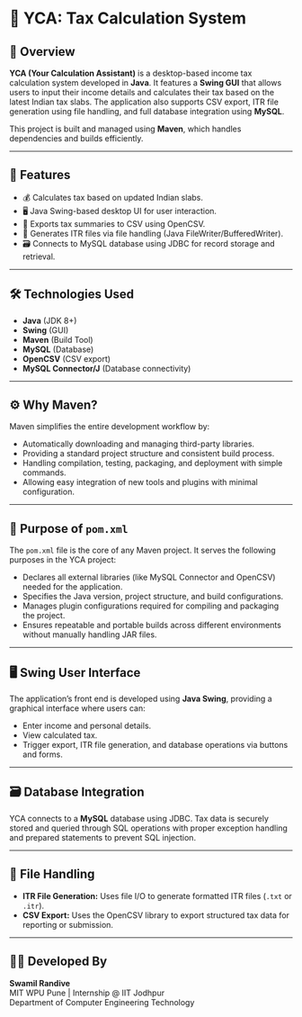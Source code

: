 # 🧾 YCA: Tax Calculation System

## 📌 Overview

**YCA (Your Calculation Assistant)** is a desktop-based income tax calculation system developed in **Java**. It features a **Swing GUI** that allows users to input their income details and calculates their tax based on the latest Indian tax slabs. The application also supports CSV export, ITR file generation using file handling, and full database integration using **MySQL**.

This project is built and managed using **Maven**, which handles dependencies and builds efficiently.

---

## 🎯 Features

- 💰 Calculates tax based on updated Indian slabs.
- 🖥️ Java Swing-based desktop UI for user interaction.
- 📄 Exports tax summaries to CSV using OpenCSV.
- 📑 Generates ITR files via file handling (Java FileWriter/BufferedWriter).
- 🗃️ Connects to MySQL database using JDBC for record storage and retrieval.

---

## 🛠️ Technologies Used

- **Java** (JDK 8+)
- **Swing** (GUI)
- **Maven** (Build Tool)
- **MySQL** (Database)
- **OpenCSV** (CSV export)
- **MySQL Connector/J** (Database connectivity)

---

## ⚙️ Why Maven?

Maven simplifies the entire development workflow by:

- Automatically downloading and managing third-party libraries.
- Providing a standard project structure and consistent build process.
- Handling compilation, testing, packaging, and deployment with simple commands.
- Allowing easy integration of new tools and plugins with minimal configuration.

---

## 📄 Purpose of `pom.xml`

The `pom.xml` file is the core of any Maven project. It serves the following purposes in the YCA project:

- Declares all external libraries (like MySQL Connector and OpenCSV) needed for the application.
- Specifies the Java version, project structure, and build configurations.
- Manages plugin configurations required for compiling and packaging the project.
- Ensures repeatable and portable builds across different environments without manually handling JAR files.

---

## 🖥️ Swing User Interface

The application’s front end is developed using **Java Swing**, providing a graphical interface where users can:

- Enter income and personal details.
- View calculated tax.
- Trigger export, ITR file generation, and database operations via buttons and forms.

---

## 🗃️ Database Integration

YCA connects to a **MySQL** database using JDBC. Tax data is securely stored and queried through SQL operations with proper exception handling and prepared statements to prevent SQL injection.

---

## 📂 File Handling

- **ITR File Generation:** Uses file I/O to generate formatted ITR files (`.txt` or `.itr`).
- **CSV Export:** Uses the OpenCSV library to export structured tax data for reporting or submission.

---

## 👨‍💻 Developed By

**Swamil Randive**  
MIT WPU Pune | Internship @ IIT Jodhpur  
Department of Computer Engineering Technology


